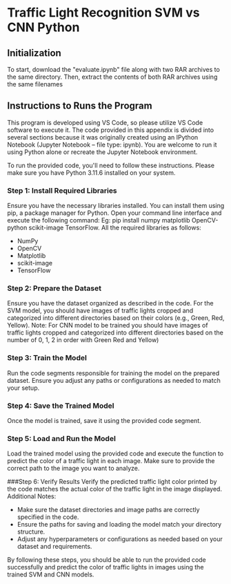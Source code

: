 # Traffic Light Recognition SVM vs CNN Python

## Initialization

To start, download the "evaluate.ipynb" file along with two RAR archives to the same directory. Then, extract the contents of both RAR archives using the same filenames

## Instructions to Runs the Program

This program is developed using VS Code, so please utilize VS Code software to execute it. The code provided in this appendix is divided into several sections because it was originally created using an IPython Notebook (Jupyter Notebook – file type: ipynb). You are welcome to run it using Python alone or recreate the Jupyter Notebook environment.

To run the provided code, you'll need to follow these instructions. Please make sure you have Python 3.11.6 installed on your system.

### Step 1: Install Required Libraries

Ensure you have the necessary libraries installed. You can install them using pip, a package manager for Python. Open your command line interface and execute the following command:
Eg: pip install numpy matplotlib OpenCV-python scikit-image TensorFlow.
All the required libraries as follows:
* NumPy
* OpenCV
* Matplotlib
* scikit-image
* TensorFlow

### Step 2: Prepare the Dataset

Ensure you have the dataset organized as described in the code. For the SVM model, you should have images of traffic lights cropped and categorized into different directories based on their colors (e.g., Green, Red, Yellow). 
Note: For CNN model to be trained you should have images of traffic lights cropped and categorized into different directories based on the number of 0, 1, 2 in order with Green Red and Yellow)

### Step 3: Train the Model

Run the code segments responsible for training the model on the prepared dataset. Ensure you adjust any paths or configurations as needed to match your setup.

### Step 4: Save the Trained Model

Once the model is trained, save it using the provided code segment.

### Step 5: Load and Run the Model

Load the trained model using the provided code and execute the function to predict the color of a traffic light in each image. Make sure to provide the correct path to the image you want to analyze.

###Step 6: Verify Results
Verify the predicted traffic light color printed by the code matches the actual color of the traffic light in the image displayed.
Additional Notes:
* Make sure the dataset directories and image paths are correctly specified in the code.
* Ensure the paths for saving and loading the model match your directory structure.
* Adjust any hyperparameters or configurations as needed based on your dataset and requirements.

By following these steps, you should be able to run the provided code successfully and predict the color of traffic lights in images using the trained SVM and CNN models.

